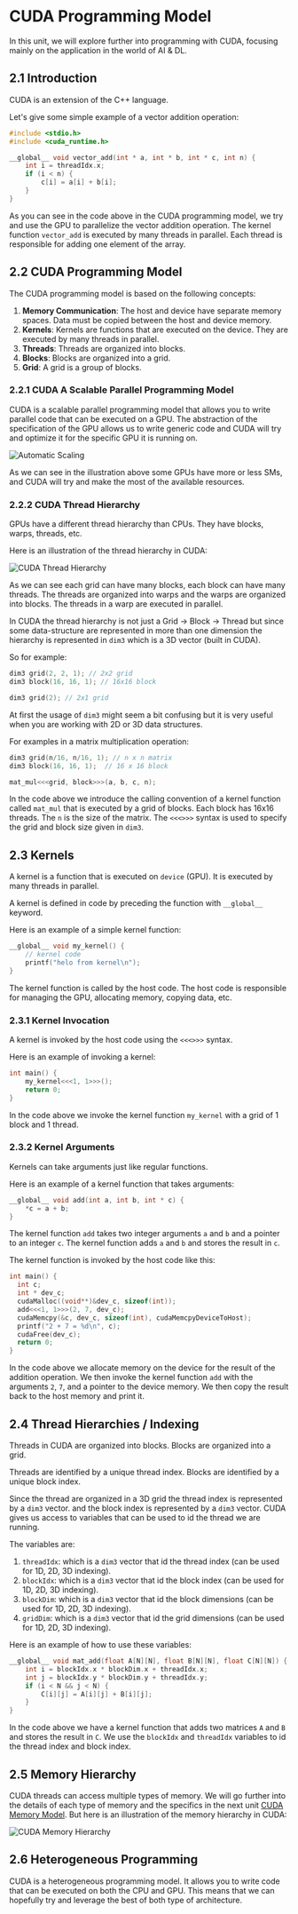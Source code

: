 # CUDA Programming Model

In this unit, we will explore further into programming with CUDA, focusing mainly on the application in the world of AI & DL.

## 2.1 Introduction

CUDA is an extension of the C++ language.

Let's give some simple example of a vector addition operation:

```c
#include <stdio.h>
#include <cuda_runtime.h>

__global__ void vector_add(int * a, int * b, int * c, int n) {
    int i = threadIdx.x;
    if (i < n) {
        c[i] = a[i] + b[i];
    }
}
```

As you can see in the code above in the CUDA programming model, we try and use the GPU to parallelize the vector addition operation. The kernel function `vector_add` is executed by many threads in parallel. Each thread is responsible for adding one element of the array.

## 2.2 CUDA Programming Model

The CUDA programming model is based on the following concepts:

1. **Memory Communication**: The host and device have separate memory spaces. Data must be copied between the host and device memory.
2. **Kernels**: Kernels are functions that are executed on the device. They are executed by many threads in parallel.
3. **Threads**: Threads are organized into blocks.
4. **Blocks**: Blocks are organized into a grid.
5. **Grid**: A grid is a group of blocks.

### 2.2.1 CUDA A Scalable Parallel Programming Model

CUDA is a scalable parallel programming model that allows you to write parallel code that can be executed on a GPU. The abstraction of the specification of the GPU allows us to write generic code and CUDA will try and optimize it for the specific GPU it is running on.

![Automatic Scaling](/images/04_image.png)

As we can see in the illustration above some GPUs have more or less SMs, and CUDA will try and make the most of the available resources.

### 2.2.2 CUDA Thread Hierarchy

GPUs have a different thread hierarchy than CPUs. They have blocks, warps, threads, etc.

Here is an illustration of the thread hierarchy in CUDA:

![CUDA Thread Hierarchy](/images/05_image.png)

As we can see each grid can have many blocks, each block can have many threads. The threads are organized into warps and the warps are organized into blocks. The threads in a warp are executed in parallel.

In CUDA the thread hierarchy is not just a Grid -> Block -> Thread but since some data-structure are represented in more than one dimension the hierarchy is represented in `dim3` which is a 3D vector (built in CUDA).

So for example:

```c
dim3 grid(2, 2, 1); // 2x2 grid
dim3 block(16, 16, 1); // 16x16 block

dim3 grid(2); // 2x1 grid
```

At first the usage of `dim3` might seem a bit confusing but it is very useful when you are working with 2D or 3D data structures. 

For examples in a matrix multiplication operation:

```c
dim3 grid(n/16, n/16, 1); // n x n matrix
dim3 block(16, 16, 1);  // 16 x 16 block

mat_mul<<<grid, block>>>(a, b, c, n);
```

In the code above we introduce the calling convention of a kernel function called `mat_mul` that is executed by a grid of blocks. Each block has 16x16 threads. The `n` is the size of the matrix.
The `<<<>>>` syntax is used to specify the grid and block size given in `dim3`.

## 2.3 Kernels

A kernel is a function that is executed on `device` (GPU). It is executed by many threads in parallel.

A kernel is defined in code by preceding the function with `__global__` keyword.

Here is an example of a simple kernel function:

```c
__global__ void my_kernel() {
    // kernel code
    printf("helo from kernel\n");
}
```

The kernel function is called by the host code. The host code is responsible for managing the GPU, allocating memory, copying data, etc.

### 2.3.1 Kernel Invocation

A kernel is invoked by the host code using the `<<<>>>` syntax.

Here is an example of invoking a kernel:

```c
int main() {
	my_kernel<<<1, 1>>>();
	return 0;
}
```

In the code above we invoke the kernel function `my_kernel` with a grid of 1 block and 1 thread.

### 2.3.2 Kernel Arguments

Kernels can take arguments just like regular functions.

Here is an example of a kernel function that takes arguments:

```c
__global__ void add(int a, int b, int * c) {
    *c = a + b;
}
```

The kernel function `add` takes two integer arguments `a` and `b` and a pointer to an integer `c`. The kernel function adds `a` and `b` and stores the result in `c`.

The kernel function is invoked by the host code like this:

```c
int main() {
  int c;
  int * dev_c;
  cudaMalloc((void**)&dev_c, sizeof(int));
  add<<<1, 1>>>(2, 7, dev_c);
  cudaMemcpy(&c, dev_c, sizeof(int), cudaMemcpyDeviceToHost);
  printf("2 + 7 = %d\n", c);
  cudaFree(dev_c);
  return 0;
}
```

In the code above we allocate memory on the device for the result of the addition operation. We then invoke the kernel function `add` with the arguments `2`, `7`, and a pointer to the device memory. We then copy the result back to the host memory and print it.

## 2.4 Thread Hierarchies / Indexing

Threads in CUDA are organized into blocks. Blocks are organized into a grid.

Threads are identified by a unique thread index. Blocks are identified by a unique block index.

Since the thread are organized in a 3D grid the thread index is represented by a `dim3` vector. and the block index is represented by a `dim3` vector. CUDA gives us access to variables that can be used to id the thread we are running.

The variables are:

1. `threadIdx`: which is a `dim3` vector that id the thread index (can be used for 1D, 2D, 3D indexing).
2. `blockIdx`: which is a `dim3` vector that id the block index (can be used for 1D, 2D, 3D indexing).
3. `blockDim`: which is a `dim3` vector that id the block dimensions (can be used for 1D, 2D, 3D indexing).
4. `gridDim`: which is a `dim3` vector that id the grid dimensions (can be used for 1D, 2D, 3D indexing).

Here is an example of how to use these variables:

```c
__global__ void mat_add(float A[N][N], float B[N][N], float C[N][N]) {
	int i = blockIdx.x * blockDim.x + threadIdx.x;
    int j = blockIdx.y * blockDim.y + threadIdx.y;
    if (i < N && j < N) {
        C[i][j] = A[i][j] + B[i][j];
    }
}
```

In the code above we have a kernel function that adds two matrices `A` and `B` and stores the result in `C`. We use the `blockIdx` and `threadIdx` variables to id the thread index and block index.

## 2.5 Memory Hierarchy

CUDA threads can access multiple types of memory. We will go further into the details of each type of memory and the specifics in the next unit [CUDA Memory Model](/03_cuda_memory/README.MD). But here is an illustration of the memory hierarchy in CUDA:

![CUDA Memory Hierarchy](/images/06_image.png)

## 2.6 Heterogeneous Programming

CUDA is a heterogeneous programming model. It allows you to write code that can be executed on both the CPU and GPU. This means that we can hopefully try and leverage the best of both type of architecture.













